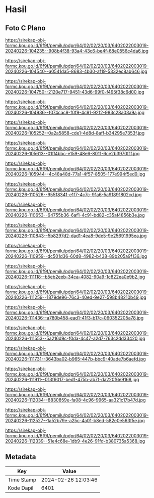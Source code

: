 # Hasil

## Foto C Plano

https://sirekap-obj-formc.kpu.go.id/6f9f/pemilu/pdpr/64/02/02/20/03/6402022003019-20240226-104235--908b4f38-93a4-43c6-be4f-68e0556c4da6.jpg

https://sirekap-obj-formc.kpu.go.id/6f9f/pemilu/pdpr/64/02/02/20/03/6402022003019-20240226-104540--a0541da5-8683-4b30-af19-5332ec8ab646.jpg

https://sirekap-obj-formc.kpu.go.id/6f9f/pemilu/pdpr/64/02/02/20/03/6402022003019-20240226-104750--2120e717-9451-43d6-99f0-f495f38c6d00.jpg

https://sirekap-obj-formc.kpu.go.id/6f9f/pemilu/pdpr/64/02/02/20/03/6402022003019-20240226-104936--f074cac9-f0f9-4c91-92f2-983c28a03a9a.jpg

https://sirekap-obj-formc.kpu.go.id/6f9f/pemilu/pdpr/64/02/02/20/03/6402022003019-20240226-105252--0a2a5858-cde1-4d8d-8aff-b34295e7353f.jpg

https://sirekap-obj-formc.kpu.go.id/6f9f/pemilu/pdpr/64/02/02/20/03/6402022003019-20240226-105613--01ff4bbc-e159-48e6-8011-6ce2b3970f1f.jpg

https://sirekap-obj-formc.kpu.go.id/6f9f/pemilu/pdpr/64/02/02/20/03/6402022003019-20240226-105944--4c48a48d-77a1-4f57-8505-177e994f5ed9.jpg

https://sirekap-obj-formc.kpu.go.id/6f9f/pemilu/pdpr/64/02/02/20/03/6402022003019-20240226-110526--95518341-e1f7-4c7c-91a6-5a91891802cd.jpg

https://sirekap-obj-formc.kpu.go.id/6f9f/pemilu/pdpr/64/02/02/20/03/6402022003019-20240226-110653--64755b36-6af1-4c91-bd82-c35af4856b3e.jpg

https://sirekap-obj-formc.kpu.go.id/6f9f/pemilu/pdpr/64/02/02/20/03/6402022003019-20240226-110843--5b8297d2-dad1-4ea8-9de5-9e25691995ea.jpg

https://sirekap-obj-formc.kpu.go.id/6f9f/pemilu/pdpr/64/02/02/20/03/6402022003019-20240226-110959--dc501d36-60d8-4982-b438-89b205a9f136.jpg

https://sirekap-obj-formc.kpu.go.id/6f9f/pemilu/pdpr/64/02/02/20/03/6402022003019-20240226-111118--b5eb2eeb-34ca-4082-90a9-1c822ea0e9b2.jpg

https://sirekap-obj-formc.kpu.go.id/6f9f/pemilu/pdpr/64/02/02/20/03/6402022003019-20240226-111259--1879de96-76c3-40ed-9e27-598b48210b49.jpg

https://sirekap-obj-formc.kpu.go.id/6f9f/pemilu/pdpr/64/02/02/20/03/6402022003019-20240226-111436--a780b458-ead1-41f3-b17c-060352205a78.jpg

https://sirekap-obj-formc.kpu.go.id/6f9f/pemilu/pdpr/64/02/02/20/03/6402022003019-20240226-111553--5a216d9c-f0da-4c47-a2d7-763c2dd33420.jpg

https://sirekap-obj-formc.kpu.go.id/6f9f/pemilu/pdpr/64/02/02/20/03/6402022003019-20240226-111731--3643ba02-b965-447b-bbc9-40ade7b6aefd.jpg

https://sirekap-obj-formc.kpu.go.id/6f9f/pemilu/pdpr/64/02/02/20/03/6402022003019-20240226-111911--013f9017-bed1-475b-ab7f-da220f6e9168.jpg

https://sirekap-obj-formc.kpu.go.id/6f9f/pemilu/pdpr/64/02/02/20/03/6402022003019-20240226-112034--8830859e-fa08-4c96-9965-aa321c17b47d.jpg

https://sirekap-obj-formc.kpu.go.id/6f9f/pemilu/pdpr/64/02/02/20/03/6402022003019-20240226-112527--1a52b79e-a25c-4a01-b8ed-582e0e563f5e.jpg

https://sirekap-obj-formc.kpu.go.id/6f9f/pemilu/pdpr/64/02/02/20/03/6402022003019-20240226-112339--51e4c68e-1db9-4e26-91fd-b380735a5368.jpg


## Metadata

| Key        | Value               |
| ---------- | ------------------- |
| Time Stamp | 2024-02-26 12:03:46 |
| Kode Dapil | 6401                |



